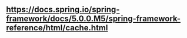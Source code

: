 ## https://docs.spring.io/spring-framework/docs/5.0.0.M5/spring-framework-reference/html/cache.html
